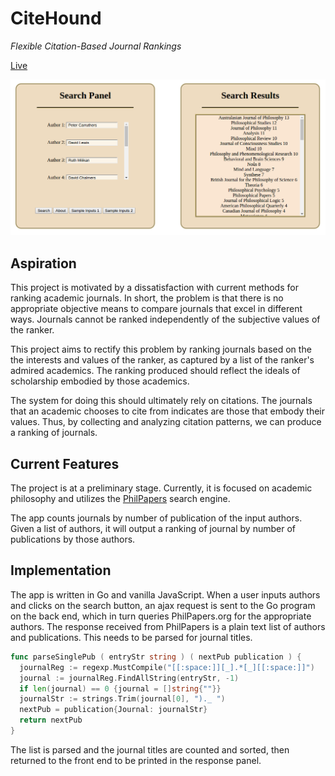 # CiteHound

*Flexible Citation-Based Journal Rankings*

[Live](http://citehound.derekshiller.com)

![CiteHound](static/CiteHound.png)


## Aspiration

  This project is motivated by a dissatisfaction with current methods for ranking academic
  journals. In short, the problem is that there is no appropriate objective means to compare journals that excel in different ways. Journals cannot be ranked independently of the subjective values of the ranker.

  This project aims to rectify this problem by ranking journals based on the the interests and values of the ranker, as captured by a list of the ranker's admired academics. The ranking produced should reflect the ideals of scholarship embodied by those academics.

  The system for doing this should ultimately rely on citations. The journals that an academic chooses to cite from indicates are those that embody their values. Thus, by collecting and analyzing citation patterns, we can produce a ranking of journals.

## Current Features

  The project is at a preliminary stage. Currently, it is focused on academic philosophy and utilizes the [PhilPapers](http://www.philpapers.org) search engine.

  The app counts journals by number of publication of the input authors. Given a list of authors, it will output a ranking of journal by number of publications by those authors.

## Implementation

  The app is written in Go and vanilla JavaScript. When a user inputs authors and clicks on the search button, an ajax request is sent to the Go program on the back end, which in turn queries PhilPapers.org for the appropriate authors. The response received from PhilPapers is a plain text list of authors and publications. This needs to be parsed for journal titles.

  ```go
  func parseSinglePub ( entryStr string ) ( nextPub publication ) {
    journalReg := regexp.MustCompile("[[:space:]][_].*[_][[:space:]]")
    journal := journalReg.FindAllString(entryStr, -1)
    if len(journal) == 0 {journal = []string{""}}
    journalStr := strings.Trim(journal[0], ")._ ")
    nextPub = publication{Journal: journalStr}
    return nextPub
  }
```

The list is parsed and the journal titles are counted and sorted, then returned to the front end to be printed in the response panel.
